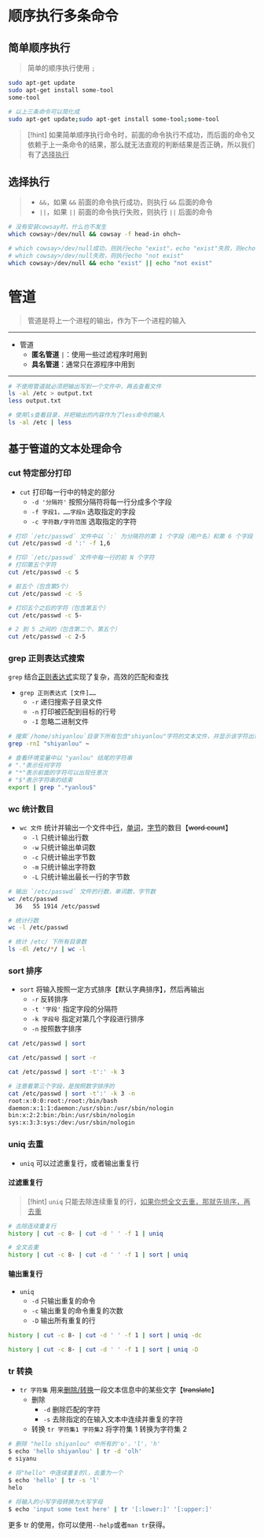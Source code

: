 # 顺序执行多条命令
## 简单顺序执行
>简单的顺序执行使用 `;` 

```bash
sudo apt-get update
sudo apt-get install some-tool
some-tool

# 以上三条命令可以简化成
sudo apt-get update;sudo apt-get install some-tool;some-tool
```

>[!hint] 如果简单顺序执行命令时，前面的命令执行不成功，而后面的命令又依赖于上一条命令的结果，那么就无法直观的判断结果是否正确，所以我们有了<u>选择执行</u>

## 选择执行
>- `&&`，如果 `&&` 前面的命令执行成功，则执行 `&&` 后面的命令
>- `||`，如果 `||` 前面的命令执行失败，则执行 `||` 后面的命令

```bash
# 没有安装cowsay时，什么也不发生
which cowsay>/dev/null && cowsay -f head-in ohch~
```

```bash
# which cowsay>/dev/null成功，则执行echo "exist"，echo "exist"失败，则echo "not exist"
# which cowsay>/dev/null失败，则执行echo "not exist"
which cowsay>/dev/null && echo "exist" || echo "not exist"
```

# 管道
> 管道是将上一个进程的输出，作为下一个进程的输入

---

- 管道
	- **匿名管道** `|`：使用一些过滤程序时用到
	- **具名管道**：通常只在源程序中用到

---

```bash
# 不使用管道就必须把输出写到一个文件中，再去查看文件
ls -al /etc > output.txt
less output.txt

# 使用ls查看目录，并把输出的内容作为了less命令的输入
ls -al /etc | less
```

## 基于管道的文本处理命令
### cut 特定部分打印
- `cut` 打印每一行中的特定的部分
	- `-d '分隔符'` 按照分隔符将每一行分成多个字段
	- `-f 字段1，……字段n` 选取指定的字段
	- `-c 字符数/字符范围` 选取指定的字符

```bash
# 打印 `/etc/passwd` 文件中以 `:` 为分隔符的第 1 个字段（用户名）和第 6 个字段（用户的home目录）
cut /etc/passwd -d ':' -f 1,6
```

```bash
# 打印 `/etc/passwd` 文件中每一行的前 N 个字符
# 打印第五个字符
cut /etc/passwd -c 5

# 前五个（包含第5个）
cut /etc/passwd -c -5

# 打印五个之后的字符（包含第五个）
cut /etc/passwd -c 5-

# 2 到 5 之间的（包含第二个，第五个）
cut /etc/passwd -c 2-5
```

### grep 正则表达式搜索
`grep` 结合<u>正则表达式</u>实现了复杂，高效的匹配和查找

- `grep 正则表达式 [文件]……`
	- `-r` 递归搜索子目录文件
	- `-n` 打印被匹配到目标的行号
	- `-I` 忽略二进制文件 

```bash
# 搜索`/home/shiyanlou`目录下所有包含"shiyanlou"字符的文本文件，并显示该字符出现在文本文件中的行号
grep -rnI "shiyanlou" ~
```

```bash
# 查看环境变量中以 "yanlou" 结尾的字符串
# "."表示任何字符
# "*"表示前面的字符可以出现任意次
# "$"表示字符串的结束
export | grep ".*yanlou$"
```

### wc 统计数目
- `wc 文件` 统计并输出一个文件中<u>行</u>，<u>单词</u>，<u>字节</u>的数目【~~word count~~】
	- `-l` 只统计输出行数
	- `-w` 只统计输出单词数
	- `-c` 只统计输出字节数
	- `-m` 只统计输出字符数
	- `-L` 只统计输出最长一行的字节数

```bash
# 输出 `/etc/passwd` 文件的行数，单词数，字节数
wc /etc/passwd
  36   55 1914 /etc/passwd
```

```bash
# 统计行数
wc -l /etc/passwd
```

```bash
# 统计 /etc/ 下所有目录数
ls -dl /etc/*/ | wc -l
```

### sort 排序
- `sort` 将输入按照一定方式排序【默认字典排序】，然后再输出
	- `-r` 反转排序
	- `-t '字段'` 指定字段的分隔符
	- `-k 字段号` 指定对第几个字段进行排序
	- `-n` 按照数字排序

```bash
cat /etc/passwd | sort

cat /etc/passwd | sort -r

cat /etc/passwd | sort -t':' -k 3

# 注意看第三个字段，是按照数字排序的
cat /etc/passwd | sort -t':' -k 3 -n
root:x:0:0:root:/root:/bin/bash
daemon:x:1:1:daemon:/usr/sbin:/usr/sbin/nologin
bin:x:2:2:bin:/bin:/usr/sbin/nologin
sys:x:3:3:sys:/dev:/usr/sbin/nologin
```

### uniq 去重
- `uniq` 可以过滤重复行，或者输出重复行

#### 过滤重复行
>[!hint] `uniq` 只能去除连续重复的行，<u>如果你想全文去重，那就先排序，再去重</u>

```bash
# 去除连续重复行
history | cut -c 8- | cut -d ' ' -f 1 | uniq
```

```bash
# 全文去重
history | cut -c 8- | cut -d ' ' -f 1 | sort | uniq
```

#### 输出重复行
- `uniq`
	- `-d` 只输出重复的命令
	- `-c` 输出重复的命令重复的次数
	- `-D` 输出所有重复的行

```bash
history | cut -c 8- | cut -d ' ' -f 1 | sort | uniq -dc

history | cut -c 8- | cut -d ' ' -f 1 | sort | uniq -D
```

### tr 转换
- `tr 字符集` 用来<u>删除/转换</u>一段文本信息中的某些文字【~~translate~~】
	- 删除
		- `-d` 删除匹配的字符
		- `-s` 去除指定的在输入文本中连续并重复的字符
	- 转换 `tr 字符集1 字符集2` 将字符集 1 转换为字符集 2

```bash
# 删除 "hello shiyanlou" 中所有的'o'，'l'，'h'
$ echo 'hello shiyanlou' | tr -d 'olh'
e siyanu
```

```bash
# 将"hello" 中连续重复的l，去重为一个
$ echo 'hello' | tr -s 'l'
helo
```

```bash
# 将输入的小写字母转换为大写字母
$ echo 'input some text here' | tr '[:lower:]' '[:upper:]'
```

更多 tr 的使用，你可以使用`--help`或者`man tr`获得。


































































